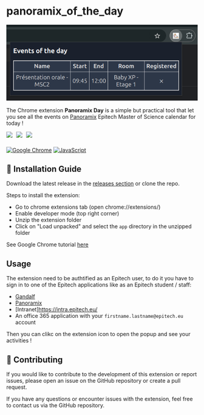 # panoramix_of_the_day

![Application preview](./doc/app_preview.png)

The Chrome extension **Panoramix Day** is a simple but practical tool that let you see all the events on [Panoramix](hhtps://panoramix.epitest.eu) Epitech Master of Science calendar for today !

<div style="display: flex; gap: 10px">
  <img src="https://img.shields.io/github/downloads/AntoineKoiko/Panoramix_day/total?style=for-the-badge" height="26px" />
  <img src="https://img.shields.io/github/v/release/AntoineKoiko/Panoramix_day?style=for-the-badge" height="26px" />
  <img src="https://img.shields.io/github/stars/AntoineKoiko/Panoramix_day?style=for-the-badge" height="26px" />
</div>

[![Google Chrome](https://img.shields.io/badge/Google%20Chrome-4285F4?logo=GoogleChrome&logoColor=white)](#)
[![JavaScript](https://img.shields.io/badge/JavaScript-F7DF1E?logo=javascript&logoColor=000)](#)

## 💾 Installation Guide

Download the latest release in the [releases section](https://github.com/AntoineKoiko/Panoramix_day/releases) or clone the repo.

Steps to install the extension:
- Go to chrome extensions tab (open chrome://extensions/)
- Enable developer mode (top right corner)
- Unzip the extension folder
- Click on "Load unpacked" and select the `app` directory in the unzipped folder

See Google Chrome tutorial [here](https://developer.chrome.com/docs/extensions/get-started/tutorial/hello-world#load-unpacked)

## Usage

The extension need to be authtified as an Epitech user, to do it you have to sign in to one of the Epitech applications like as an Epitech student / staff:
- [Gandalf](https://gandalf.epitech.eu/login/index.php)
- [Panoramix](https://panoramix.epitest.eu)
- [Intranet]https://intra.epitech.eu/
- An office 365 application with your `firstname.lastname@epitech.eu` account

Then you can clikc on the extension icon to open the popup and see your activities !

## 📝 Contributing

If you would like to contribute to the development of this extension or report issues, please open an issue on the GitHub repository or create a pull request.

If you have any questions or encounter issues with the extension, feel free to contact us via the GitHub repository.
